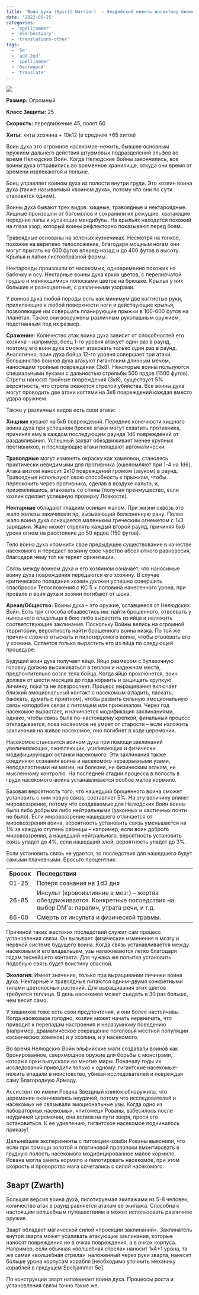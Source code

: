 ```yaml
---
title: 'Воин духа (Spirit Warrior)  - Эльфийский нежить инсектоид биомех'
date: '2022-05-25'
categories:
  - 'spelljammer'
  - 'e5e-bestiary'
  - 'translations-other'
tags:
  - '5e'
  - 'add-2ed'
  - 'spelljammer'
  - 'бестиарий'
  - 'translate'
---
```


![](https://cyborgsandmages.com/wp-content/uploads/2022/05/spirit-warrior.gif)

**Размер:** Огромный

**Класс Защиты:** 25

**Скорость:** передвижение 45, полет 60

**Хиты:** хиты хозяина + 10к12 (в среднем +65 хитов)

Воин духа это огромное насекомое-нежить, бывшее основным оружием дальнего действия штурмовых подразделений эльфов во время Нелюдских Войн. Когда Нелюдские Войны закончились, все воины духа отправились во временное хранилище, откуда они время от времени извлекаются и поныне.

Боец управляет воином духа из полости внутри груди. Это хозяин воина духа (также называемый «воином духа», потому что они по сути становятся одним).

Воины духа бывают трех видов: хищные, травоядные и нектароядные. Хищные произошли от богомолов и сохранили их режущие, хватающие передние лапы и кусающие мандибулы. На крыльях находится похожий на глаза узор, который воины рефлекторно показывают перед боем.

Травоядные основаны на зеленых кузнечиках. Несмотря на тонкое, похожее на веретено телосложение, благодаря мощным ногам они могут прыгать на 600 футов вперед-назад и до 400 футов в высоту. Крылья и лапки листообразной формы.

Нектароеды произошли от насекомых, одновременно похожих на бабочку и осу. Нектарные воины духа ярких цветов, с переливчатой грудью и меняющимися полосками цветов на брюшке. Крылья у них большие и разноцветные, с различными узорами.

У воинов духа любой породы есть как минимум две когтистые руки, прилипающие к любой поверхности ноги и действующие крылья, позволяющие им совершать планирующие прыжки в 100-600 футов на планетах. Также они вооружены различным рукопашным оружием, подогнанным под их размер.

**Сражение:** Количество атак воина духа зависит от способностей его хозяина – например, боец 1-го уровня атакует один раз в раунд, поэтому его воин духа сможет атаковать только один раз в раунд. Аналогично, воин духа бойца 12-го уровня совершает три атаки. Большинство воинов духа атакуют гигантским длинным мечом, наносящим тройные повреждения (3к8). Некоторые воины пользуются специальными луками с дальностью стрельбы 500 ярдов (1500 футов). Стрелы наносят тройные повреждения (3к8), существует 5% вероятность, что стрела окажется стрелой убийства. Все воины духа могут проводить две атаки когтями на 3к6 повреждений каждая вместо удара оружием.

Также у различных видов есть свои атаки:

**Хищные** кусают на 5к6 повреждений. Передние конечности хищного воина духа при успешном броске атаки могут схватить противника, причиняя ему в каждом последующем раунде 1d6 повреждений от раздавливания. Успешный захват обездвиживает менее крупных противников, и последующие атаки попадают автоматически.

**Травоядные** могут изменять окраску как хамелеон, становясь практически невидимыми для противника (ошеломляют при 1-4 на 1d6). Атака визгом наносит 2к10 повреждений громом (звуком) в раунд. Травоядные используют свою способность к прыжкам, чтобы перескочить через противника, сделав в воздухе сальто, и, приземлившись, атаковать со спины (получая преимущество, если хозяин сделает успешную проверку Ловкости).

**Нектарные** обладают гладким осиным жалом. При жизни сквозь это жало железы закачивали яд, вызывающий болезненную рану. Полое жало воина духа оснащается маленьким греческим огнеметом с 1к3 зарядами. Жало может стрелять каждый второй раунд, причиняя 6к6 урона огнем на расстояние до 50 ярдов (150 футов).

Тело воина духа «помнит» свое предыдущее существование в качестве насекомого и передает хозяину свое чувство абсолютного равновесия, благодаря чему тот не теряет ориентации.

Связь между воином духа и его хозяином означает, что наносимые воину духа повреждения передаются его хозяину. В случае критического попадания хозяин должен успешно совершить спасбросок Телосложения с КС 5 + половина нанесенного урона, при провале и воин духа и хозяин погибают от шока.

**Ареал/Общество:** Воины духа – это оружие, оставшееся от Нелюдских Войн. Есть три способа обзавестись им: найти брошенного, отвоевать у нынешнего владельца в бою либо вырастить из яйца и наложить соответствующие заклинания. Поскольку Войны велись на огромной территории, вероятность найти брошенного воина низка. По той же причине сложно отыскать и пилотируемого воина, чтобы отвоевать его у хозяина. Остается только вырастить его из яйца по следующей процедуре:

Будущий воин духа получает яйцо. Яйцо размером с булавочную головку должно высиживаться в теплом и надежном месте, предпочтительно возле тела бойца. Когда яйцо проклюнется, воин должен от шести месяцев до года кормить и защищать хрупкую личинку, пока та не повзрослеет. Процесс выращивания включает близкий эмоциональный контакт с насекомым (гладить, ласкать, баюкать, думать о приятном), чтобы развить сильную эмоциональную связь наподобие связи с питомцем или приживалом. Через год насекомое вырастает, и начинается модификация заклинаниями, однако, чтобы связь была по-настоящему крепкой, финальный процесс откладывается, пока насекомое не умрет от старости – если наложить заклинания на живое насекомое, оно погибнет в ходе церемонии.

Насекомое становится воином духа при помощи заклинаний увеличивающих, оживляющих, усиливающих и физически модифицирующих останки насекомого. Эти заклинания также соединяют сознания воина и насекомого неразрывными узами, неподвластными ни магии, ни болезни, ни физическим атакам, ни мысленному контролю. На последней стадии процесса в полость в груди насекомого-воина устанавливается особое малое кормило.

Базовая вероятность того, что нашедший брошенного воина сможет установить с ним новую связь, составляет 5%. На эту величину влияет мировоззрение, потому что создаваемые для Нелюдских Войн воины были либо добрыми либо нейтральными (законных и хаотичных почти не было). Если мировоззрение нашедшего отличается от мировоззрения воина, вероятность установить связь уменьшается на 1% за каждую ступень разницы – например, если воин доброго мировоззрения, а нашедший нейтрального, вероятность установить связь упадет до 4%, если нашедший злой, вероятность упадет до 3%.

Если установить связь не удается, то последствия для нашедшего будут самыми плачевными. Бросьте процентник:

<table><tbody><tr><td><strong>Бросок</strong></td><td><strong>Последствия</strong></td></tr><tr><td>01-25</td><td>Потеря сознания на 1d3 дня</td></tr><tr><td>26-85</td><td>Инсульт (кровоизлияние в мозг) – жертва обездвиживается. Конкретные последствия на выбор DM'а: паралич, утрата речи, и т.д.</td></tr><tr><td>86-00</td><td>Смерть от инсульта и физической травмы.</td></tr></tbody></table>

Причиной таких жестоких последствий служит сам процесс установления связи. Он вызывает физические изменения в мозгу и нервной системе будущего воина. Когда связь устанавливается между насекомым и его владельцем, узы налаживаются легко благодаря годам теснейшего контакта. Для чужака же попытка установить подобную связь будет воистину опасной.

**Экология:** Имеет значение, только при выращивании личинки воина духа. Нектарные и травоядные питаются одним-двумя конкретными типами цветоносных растений. Для выращивания этих цветов требуется теплица. В день насекомое может съедать в 30 раз больше, чем весит само.

У хищников тоже есть свои предпочтения, и они более настойчивы. Когда насекомое голодно, хозяин может начать нервничать, что приводит к перепадам настроения и неразумному поведению (например, драматическое сокращение поголовья местной популяции космических хомяков) и у хозяина, и у насекомого.

Во время Нелюдских Войн эльфийские маги создавали воинов как бронированное, сверхмощное оружие для борьбы с монстрами, которых орки выпускали во многие миры. Поначалу годы их исследований приводили только к одному: гигантские насекомые-нежить впадали в неистовство, убивая исследователей и повреждая саму Благородную Армаду.

Ассистент по имени Рована Звездный клинок обнаружила, что церемонии оканчивались неудачей, потому что исследователей и насекомых не связывали эмоциональные узы. Когда одно из лабораторных насекомых, «питомец» Рованы, взбесилось после неудачной церемонии, она встала на пути зверя, прося его остановиться. К ее удивлению, гигантское насекомое подчинилось приказу!

Дальнейшие эксперименты с питомцем-зомби Рованы выяснили, что если при помощи золотой и платиновой проволоки вмонтировать в грудную полость насекомого модифицированное малое кормило, Рована могла занять кормило и пилотировать насекомое, при этом скорость и проворство мага сочетались с силой насекомого.

## Зварт (Zwarth)

Большая версия воина духа, пилотируемая экипажами из 5-8 человек, количество атак в раунд равняется атакам ее экипажа. Способна к настоящим волшебным путешествиям и может использовать различное оружие.

Зварт обладает магической силой «проекции заклинаний». Заклинатель внутри зварта может усиливать атакующие заклинания, которые наносят повреждения не в очках повреждения, а в очках корпуса. Например, если обычная «волшебная стрела» наносит 1к4+1 урона, та же самая «волшебная стрела»  наложенный через руки зварта, нанесет больше урона корпусам корабля \[необходимо уточнить механику кораблей в грядущем Spelljammer 5e\].

По конструкции зварт напоминает воина духа. Процессы роста и установления связи точно такие же.
